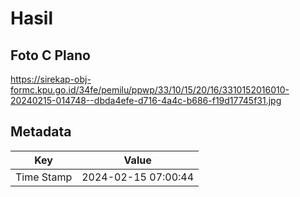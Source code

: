 # Hasil

## Foto C Plano

https://sirekap-obj-formc.kpu.go.id/34fe/pemilu/ppwp/33/10/15/20/16/3310152016010-20240215-014748--dbda4efe-d716-4a4c-b686-f19d17745f31.jpg


## Metadata

| Key        | Value               |
| ---------- | ------------------- |
| Time Stamp | 2024-02-15 07:00:44 |



